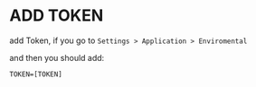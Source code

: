 # ADD TOKEN

add Token, if you go to `Settings > Application > Enviromental`

and then you should add:

```
TOKEN=[TOKEN]
```
